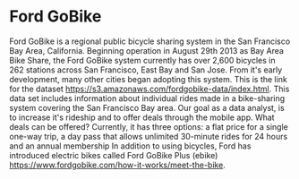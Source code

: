 # Ford GoBike

Ford GoBike is a regional public bicycle sharing system in the San Francisco Bay Area,
California. Beginning operation in August 29th 2013 as Bay Area Bike Share,
the Ford GoBike system currently has over 2,600 bicycles in 262 stations across San Francisco,
East Bay and San Jose. From it's early development, many other cities began adopting this system.
This is the link for the dataset https://s3.amazonaws.com/fordgobike-data/index.html.
This data set includes information about individual rides made in a bike-sharing system covering the San Francisco Bay area.
Our goal as a data analyst, is to increase it's rideship and to offer deals through the mobile app. What deals can be offered?
Currently, it has three options: a flat price for a single one-way trip, a day pass that allows unlimited 30-minute rides for 24 hours and an annual membership
 In addition to using bicycles, Ford has introduced electric bikes called Ford GoBike Plus (ebike) https://www.fordgobike.com/how-it-works/meet-the-bike. 

